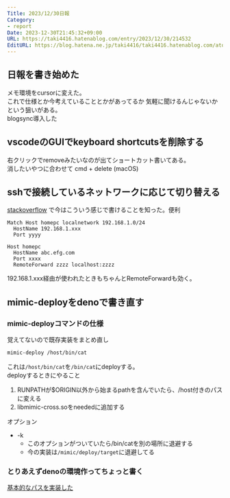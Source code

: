 ```yaml
---
Title: 2023/12/30日報
Category:
- report
Date: 2023-12-30T21:45:32+09:00
URL: https://taki4416.hatenablog.com/entry/2023/12/30/214532
EditURL: https://blog.hatena.ne.jp/taki4416/taki4416.hatenablog.com/atom/entry/6801883189071045879
---
```


## 日報を書き始めた

メモ環境をcursorに変えた。  
これで仕様とか今考えていることとかがあってるか
気軽に聞けるんじゃないかという狙いがある。  
blogsync導入した

## vscodeのGUIでkeyboard shortcutsを削除する

右クリックでremoveみたいなのが出てショートカット書いてある。  
消したいやつに合わせて cmd + delete (macOS)

## sshで接続しているネットワークに応じて切り替える

[stackoverflow](https://stackoverflow.com/questions/40746463/how-to-automatically-switch-ssh-config-based-on-local-subnet)
で今はこういう感じで書けることを知った。便利

```
Match Host homepc localnetwork 192.168.1.0/24
  HostName 192.168.1.xxx
  Port yyyy

Host homepc
  HostName abc.efg.com
  Port xxxx
  RemoteForward zzzz localhost:zzzz
```

192.168.1.xxx経由が使われたときもちゃんとRemoteForwardも効く。


## mimic-deployをdenoで書き直す

### mimic-deployコマンドの仕様

覚えてないので既存実装をまとめ直し  

```sh
mimic-deploy /host/bin/cat
```

これは`/host/bin/cat`を`/bin/cat`にdeployする。  
deployするときにやること

1. RUNPATHが$ORIGIN以外から始まるpathを含んでいたら、/host付きのパスに変える
2. libmimic-cross.soをneededに追加する

オプション

* -k
   - このオプションがついていたら/bin/catを別の場所に退避する
   - 今の実装は`/mimic/deploy/target`に退避してる

### とりあえずdenoの環境作ってちょっと書く

[基本的なパスを実装した](https://github.com/impactaky/mimic-cross/pull/8/commits/cb9701bf8842a865045fda035005a4245efc4dcf)
